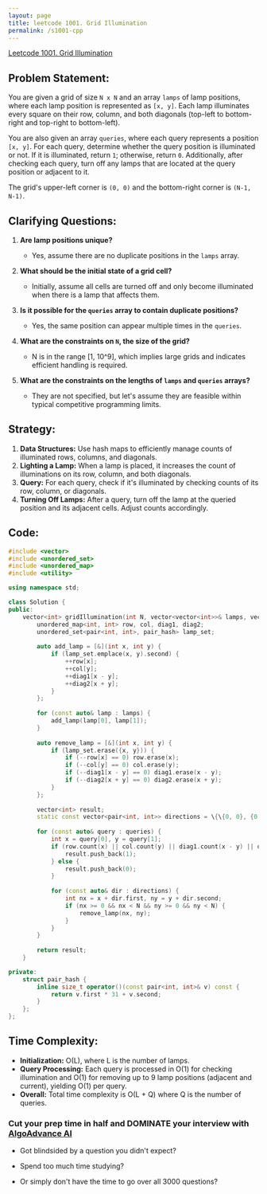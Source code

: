 ```yaml
---
layout: page
title: leetcode 1001. Grid Illumination
permalink: /s1001-cpp
---
```

[Leetcode 1001. Grid Illumination](https://algoadvance.github.io/algoadvance/l1001)
## Problem Statement:

You are given a grid of size `N x N` and an array `lamps` of lamp positions, where each lamp position is represented as `[x, y]`. Each lamp illuminates every square on their row, column, and both diagonals (top-left to bottom-right and top-right to bottom-left).

You are also given an array `queries`, where each query represents a position `[x, y]`. For each query, determine whether the query position is illuminated or not. If it is illuminated, return `1`; otherwise, return `0`. Additionally, after checking each query, turn off any lamps that are located at the query position or adjacent to it.

The grid's upper-left corner is `(0, 0)` and the bottom-right corner is `(N-1, N-1)`.

## Clarifying Questions:
1. **Are lamp positions unique?** 
    - Yes, assume there are no duplicate positions in the `lamps` array.

2. **What should be the initial state of a grid cell?**
    - Initially, assume all cells are turned off and only become illuminated when there is a lamp that affects them.

3. **Is it possible for the `queries` array to contain duplicate positions?**
    - Yes, the same position can appear multiple times in the `queries`.

4. **What are the constraints on `N`, the size of the grid?**
    - N is in the range [1, 10^9], which implies large grids and indicates efficient handling is required.

5. **What are the constraints on the lengths of `lamps` and `queries` arrays?**
    - They are not specified, but let's assume they are feasible within typical competitive programming limits.

## Strategy:
1. **Data Structures:** Use hash maps to efficiently manage counts of illuminated rows, columns, and diagonals.
2. **Lighting a Lamp:** When a lamp is placed, it increases the count of illuminations on its row, column, and both diagonals.
3. **Query:** For each query, check if it's illuminated by checking counts of its row, column, or diagonals.
4. **Turning Off Lamps:** After a query, turn off the lamp at the queried position and its adjacent cells. Adjust counts accordingly.

## Code:

```cpp
#include <vector>
#include <unordered_set>
#include <unordered_map>
#include <utility>

using namespace std;

class Solution {
public:
    vector<int> gridIllumination(int N, vector<vector<int>>& lamps, vector<vector<int>>& queries) {
        unordered_map<int, int> row, col, diag1, diag2;
        unordered_set<pair<int, int>, pair_hash> lamp_set;
        
        auto add_lamp = [&](int x, int y) {
            if (lamp_set.emplace(x, y).second) {
                ++row[x];
                ++col[y];
                ++diag1[x - y];
                ++diag2[x + y];
            }
        };
        
        for (const auto& lamp : lamps) {
            add_lamp(lamp[0], lamp[1]);
        }
        
        auto remove_lamp = [&](int x, int y) {
            if (lamp_set.erase({x, y})) {
                if (--row[x] == 0) row.erase(x);
                if (--col[y] == 0) col.erase(y);
                if (--diag1[x - y] == 0) diag1.erase(x - y);
                if (--diag2[x + y] == 0) diag2.erase(x + y);
            }
        };
        
        vector<int> result;
        static const vector<pair<int, int>> directions = \{\{0, 0}, {0, 1}, {0, -1}, {1, 0}, {-1, 0}, {1, 1}, {-1, -1}, {1, -1}, {-1, 1}};
        
        for (const auto& query : queries) {
            int x = query[0], y = query[1];
            if (row.count(x) || col.count(y) || diag1.count(x - y) || diag2.count(x + y)) {
                result.push_back(1);
            } else {
                result.push_back(0);
            }
            
            for (const auto& dir : directions) {
                int nx = x + dir.first, ny = y + dir.second;
                if (nx >= 0 && nx < N && ny >= 0 && ny < N) {
                    remove_lamp(nx, ny);
                }
            }
        }
        
        return result;
    }

private:
    struct pair_hash {
        inline size_t operator()(const pair<int, int>& v) const {
            return v.first * 31 + v.second;
        }
    };
};
```

## Time Complexity:
- **Initialization:** O(L), where L is the number of lamps.
- **Query Processing:** Each query is processed in O(1) for checking illumination and O(1) for removing up to 9 lamp positions (adjacent and current), yielding O(1) per query.
- **Overall:** Total time complexity is O(L + Q) where Q is the number of queries.


### Cut your prep time in half and DOMINATE your interview with [AlgoAdvance AI](https://algoAdvance.com)

- Got blindsided by a question you didn't expect?

- Spend too much time studying?

- Or simply don't have the time to go over all 3000 questions?

